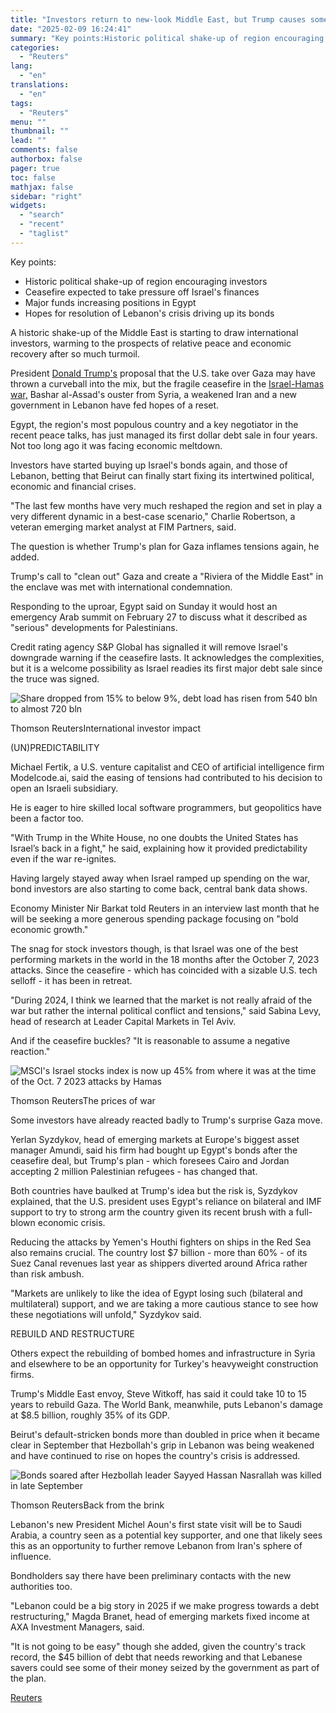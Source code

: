 ```yaml
---
title: "Investors return to new-look Middle East, but Trump causes some concern"
date: "2025-02-09 16:24:41"
summary: "Key points:Historic political shake-up of region encouraging investorsCeasefire expected to take pressure off Israel's financesMajor funds increasing positions in EgyptHopes for resolution of Lebanon's crisis driving up its bonds A historic shake-up of the Middle East is starting to draw international investors, warming to the prospects of relative peace and..."
categories:
  - "Reuters"
lang:
  - "en"
translations:
  - "en"
tags:
  - "Reuters"
menu: ""
thumbnail: ""
lead: ""
comments: false
authorbox: false
pager: true
toc: false
mathjax: false
sidebar: "right"
widgets:
  - "search"
  - "recent"
  - "taglist"
---
```


Key points:

* Historic political shake-up of region encouraging investors
* Ceasefire expected to take pressure off Israel's finances
* Major funds increasing positions in Egypt
* Hopes for resolution of Lebanon's crisis driving up its bonds

A historic shake-up of the Middle East is starting to draw international investors, warming to the prospects of relative peace and economic recovery after so much turmoil.

President [Donald Trump's](https://www.reuters.com/topic/person/donald-trump/) proposal that the U.S. take over Gaza may have thrown a curveball into the mix, but the fragile ceasefire in the [Israel-Hamas war,](https://www.reuters.com/world/israel-hamas/) Bashar al-Assad's ouster from Syria, a weakened Iran and a new government in Lebanon have fed hopes of a reset.

Egypt, the region's most populous country and a key negotiator in the recent peace talks, has just managed its first dollar debt sale in four years. Not too long ago it was facing economic meltdown.

Investors have started buying up Israel's bonds again, and those of Lebanon, betting that Beirut can finally start fixing its intertwined political, economic and financial crises.

"The last few months have very much reshaped the region and set in play a very different dynamic in a best-case scenario," Charlie Robertson, a veteran emerging market analyst at FIM Partners, said.

The question is whether Trump's plan for Gaza inflames tensions again, he added.

Trump's call to "clean out" Gaza and create a "Riviera of the Middle East" in the enclave was met with international condemnation.

Responding to the uproar, Egypt said on Sunday it would host an emergency Arab summit on February 27 to discuss what it described as "serious" developments for Palestinians.

Credit rating agency S&P Global has signalled it will remove Israel's downgrade warning if the ceasefire lasts. It acknowledges the complexities, but it is a welcome possibility as Israel readies its first major debt sale since the truce was signed.

![Share dropped from 15% to below 9%, debt load has risen from 540 bln to almost 720 bln](https://s3.tradingview.com/news/image/tag:reuters.com,2025:newsml_L1N3P0025-7755aaa540fde6b06783cbb1bc572c32-resized.jpeg)

Thomson ReutersInternational investor impact



(UN)PREDICTABILITY

Michael Fertik, a U.S. venture capitalist and CEO of artificial intelligence firm Modelcode.ai, said the easing of tensions had contributed to his decision to open an Israeli subsidiary.

He is eager to hire skilled local software programmers, but geopolitics have been a factor too.

"With Trump in the White House, no one doubts the United States has Israel’s back in a fight," he said, explaining how it provided predictability even if the war re-ignites.

Having largely stayed away when Israel ramped up spending on the war, bond investors are also starting to come back, central bank data shows.

Economy Minister Nir Barkat told Reuters in an interview last month that he will be seeking a more generous spending package focusing on "bold economic growth."

The snag for stock investors though, is that Israel was one of the best performing markets in the world in the 18 months after the October 7, 2023 attacks. Since the ceasefire - which has coincided with a sizable U.S. tech selloff - it has been in retreat.

"During 2024, I think we learned that the market is not really afraid of the war but rather the internal political conflict and tensions," said Sabina Levy, head of research at Leader Capital Markets in Tel Aviv.

And if the ceasefire buckles? "It is reasonable to assume a negative reaction."

![MSCI's Israel stocks index is now up 45% from where it was at the time of the Oct. 7 2023 attacks by Hamas](https://s3.tradingview.com/news/image/tag:reuters.com,2025:newsml_L1N3P0025-38969ade7fc0d478896f48ac84caf700-resized.jpeg)

Thomson ReutersThe prices of war



Some investors have already reacted badly to Trump's surprise Gaza move.

Yerlan Syzdykov, head of emerging markets at Europe's biggest asset manager Amundi, said his firm had bought up Egypt's bonds after the ceasefire deal, but Trump's plan - which foresees Cairo and Jordan accepting 2 million Palestinian refugees - has changed that.

Both countries have baulked at Trump's idea but the risk is, Syzdykov explained, that the U.S. president uses Egypt's reliance on bilateral and IMF support to try to strong arm the country given its recent brush with a full-blown economic crisis.

Reducing the attacks by Yemen's Houthi fighters on ships in the Red Sea also remains crucial. The country lost $7 billion - more than 60% - of its Suez Canal revenues last year as shippers diverted around Africa rather than risk ambush.

"Markets are unlikely to like the idea of Egypt losing such (bilateral and multilateral) support, and we are taking a more cautious stance to see how these negotiations will unfold," Syzdykov said.

REBUILD AND RESTRUCTURE

Others expect the rebuilding of bombed homes and infrastructure in Syria and elsewhere to be an opportunity for Turkey's heavyweight construction firms.

Trump's Middle East envoy, Steve Witkoff, has said it could take 10 to 15 years to rebuild Gaza. The World Bank, meanwhile, puts Lebanon's damage at $8.5 billion, roughly 35% of its GDP.

Beirut's default-stricken bonds more than doubled in price when it became clear in September that Hezbollah's grip in Lebanon was being weakened and have continued to rise on hopes the country's crisis is addressed.

![Bonds soared after Hezbollah leader  Sayyed Hassan Nasrallah was killed in late September](https://s3.tradingview.com/news/image/tag:reuters.com,2025:newsml_L1N3P0025-fd1feb645e27cda2f6ebd0e7dfc606ca-resized.jpeg)

Thomson ReutersBack from the brink



Lebanon's new President Michel Aoun's first state visit will be to Saudi Arabia, a country seen as a potential key supporter, and one that likely sees this as an opportunity to further remove Lebanon from Iran's sphere of influence.

Bondholders say there have been preliminary contacts with the new authorities too.

"Lebanon could be a big story in 2025 if we make progress towards a debt restructuring," Magda Branet, head of emerging markets fixed income at AXA Investment Managers, said.

"It is not going to be easy" though she added, given the country's track record, the $45 billion of debt that needs reworking and that Lebanese savers could see some of their money seized by the government as part of the plan.

[Reuters](https://www.tradingview.com/news/reuters.com,2025:newsml_L1N3P0025:0-investors-return-to-new-look-middle-east-but-trump-causes-some-concern/)
